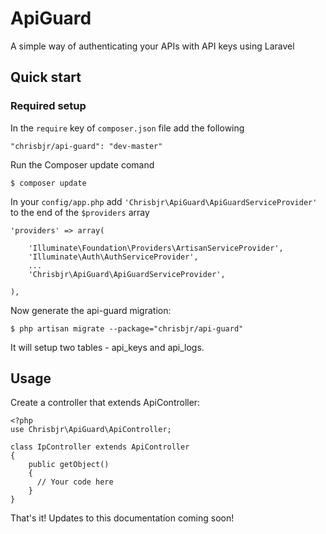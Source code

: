 ApiGuard
========

A simple way of authenticating your APIs with API keys using Laravel

## Quick start

### Required setup

In the `require` key of `composer.json` file add the following

    "chrisbjr/api-guard": "dev-master"

Run the Composer update comand

    $ composer update

In your `config/app.php` add `'Chrisbjr\ApiGuard\ApiGuardServiceProvider'` to the end of the `$providers` array

    'providers' => array(

        'Illuminate\Foundation\Providers\ArtisanServiceProvider',
        'Illuminate\Auth\AuthServiceProvider',
        ...
        'Chrisbjr\ApiGuard\ApiGuardServiceProvider',

    ),

Now generate the api-guard migration:

    $ php artisan migrate --package="chrisbjr/api-guard"

It will setup two tables - api_keys and api_logs.

## Usage

Create a controller that extends ApiController:

    <?php
    use Chrisbjr\ApiGuard\ApiController;

    class IpController extends ApiController
    {
        public getObject() 
        {
          // Your code here
        }
    }
    
That's it! Updates to this documentation coming soon!

